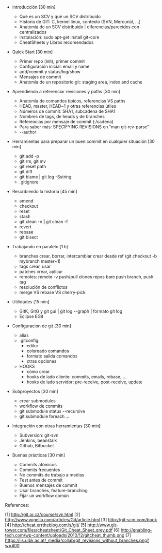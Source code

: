 - Introducción [30 min]
	- Qué es un SCV y qué un SCV distribuido
	- Historia de GIT: C, kernel linux, contexto (SVN, Mercurial, ...)
	- Anatomía de un SCV distribuido | diferencias/parecidos con centralizados
	- Instalación: sudo apt-get install git-core
	- CheatSheets y Libros recomendados

- Quick Start [30 min]
	- Primer repo (init), primer commit
	- Configuración inicial: email y name
	- add/commit y status/log/show
	- Mensajes de commit
	- Anatomía de un repositorio git: staging area, index and cache

- Aprendiendo a referenciar revisiones y paths [30 min]
	- Anatomía de comandos típicos, referencias VS paths
	- HEAD, master, HEAD~1 y otras referencias útiles
	- Números de commit: SHA1, subcadena de SHA1
	- Nombres de tags, de heads y de branches
	- Referencias por mensaje de commit (:/cadena)
	- Para saber más: SPECIFYING REVISIONS en "man git-rev-parse"
	- --author

- Herramientas para preparar un buen commit en cualquier situación [30 min]
	- git add -p
	- git rm, git mv
	- git reset path
	- git diff
	- git blame | git log -Sstring
	- .gitignore

- Rescribiendo la historia [45 min]
	- amend
	- checkout
	- reset
	- stash
	- git clean -n | git clean -f
	- revert
	- rebase
	- git bisect

- Trabajando en paralelo [1 h]
	- branches
		crear, borrar, intercambiar
		crear desde ref (git checkout -b mybranch master~1)
	- tags
		crear, usar
	- patches
		crear, aplicar
	- remotes: 
		remote -v
		push/pull
		clones
		repos bare
		push branch, push tag
	- resolución de conflictos
	- merge VS rebase VS cherry-pick

- Utilidades [15 min]
	- GitK, GitG y git gui | git log --graph | formato git log
	- Eclipse EGit

- Configuracion de git [30 min]
	- alias
	- .gitconfig
		- editor
		- coloreado comandos
		- formato salida comandos
		- otras opciones
	- HOOKS
		- cómo crear
		- hooks de lado cliente: commits, emails, rebase, ...
		- hooks de lado servidor: pre-receive, post-receive, update

- Subproyectos [30 min]
	- crear submodules
	- workflow de commits
	- git submodule status --recursive
	- git submodule foreach ...

- Integración con otras herramientas [30 min]
	- Subversion: git-svn
	- Jenkins, beanstalk
	- Github, Bitbucket

- Buenas prácticas [30 min]
	- Commits atómicos
	- Commits frecuentes
	- No commits de trabajo a medias
	- Test antes de commit
	- Buenos mensajes de commit
	- Usar branches, feature-branching
	- Fijar un workflow común


References:

[1] http://git.or.cz/course/svn.html
[2] http://www.vogella.com/articles/Git/article.html
[3] http://git-scm.com/book
[4] http://cheat.errtheblog.com/s/git/
[5] http://www.git-tower.com/files/cheatsheet/Git_Cheat_Sheet_grey.pdf
[6] http://enabling-tech.com/wp-content/uploads/2010/12/gitcheat_thumb.png
[7] https://iis.uibk.ac.at/_media/collab/git_revisions_without_branches.png?w=400
